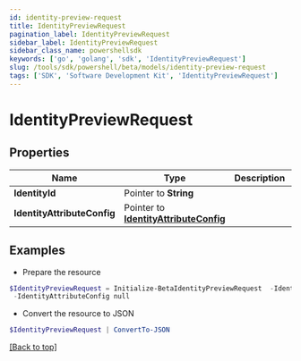 ```yaml
---
id: identity-preview-request
title: IdentityPreviewRequest
pagination_label: IdentityPreviewRequest
sidebar_label: IdentityPreviewRequest
sidebar_class_name: powershellsdk
keywords: ['go', 'golang', 'sdk', 'IdentityPreviewRequest'] 
slug: /tools/sdk/powershell/beta/models/identity-preview-request
tags: ['SDK', 'Software Development Kit', 'IdentityPreviewRequest']
---
```



# IdentityPreviewRequest

## Properties

Name | Type | Description | Notes
------------ | ------------- | ------------- | -------------
**IdentityId** |  Pointer to **String** |  | [optional] 
**IdentityAttributeConfig** |  Pointer to [**IdentityAttributeConfig**](identity-attribute-config) |  | [optional] 

## Examples

- Prepare the resource
```powershell
$IdentityPreviewRequest = Initialize-BetaIdentityPreviewRequest  -IdentityId null `
 -IdentityAttributeConfig null
```

- Convert the resource to JSON
```powershell
$IdentityPreviewRequest | ConvertTo-JSON
```


[[Back to top]](#) 

